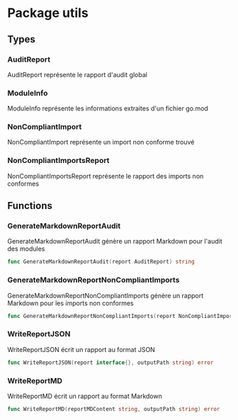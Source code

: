 # Package utils

## Types

### AuditReport

AuditReport représente le rapport d'audit global


### ModuleInfo

ModuleInfo représente les informations extraites d'un fichier go.mod


### NonCompliantImport

NonCompliantImport représente un import non conforme trouvé


### NonCompliantImportsReport

NonCompliantImportsReport représente le rapport des imports non conformes


## Functions

### GenerateMarkdownReportAudit

GenerateMarkdownReportAudit génère un rapport Markdown pour l'audit des modules


```go
func GenerateMarkdownReportAudit(report AuditReport) string
```

### GenerateMarkdownReportNonCompliantImports

GenerateMarkdownReportNonCompliantImports génère un rapport Markdown pour les imports non conformes


```go
func GenerateMarkdownReportNonCompliantImports(report NonCompliantImportsReport) string
```

### WriteReportJSON

WriteReportJSON écrit un rapport au format JSON


```go
func WriteReportJSON(report interface{}, outputPath string) error
```

### WriteReportMD

WriteReportMD écrit un rapport au format Markdown


```go
func WriteReportMD(reportMDContent string, outputPath string) error
```

